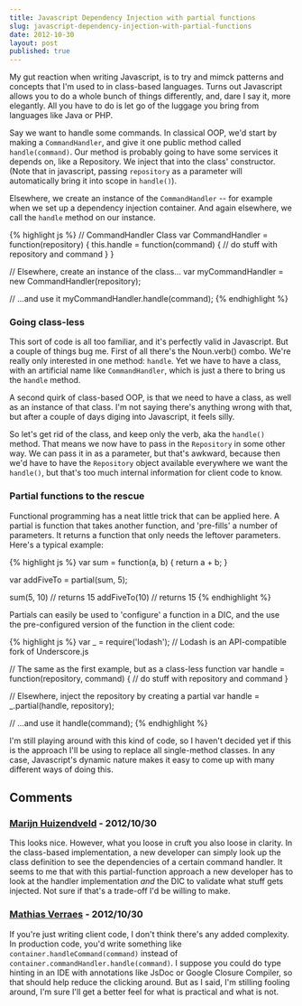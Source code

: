 ```yaml
---
title: Javascript Dependency Injection with partial functions
slug: javascript-dependency-injection-with-partial-functions
date: 2012-10-30
layout: post
published: true
---
```


My gut reaction when writing Javascript, is to try and mimck patterns and concepts that I'm used to in
class-based languages. Turns out Javascript allows you to do a whole bunch of things differently, and, dare I say it,
more elegantly. All you have to do is let go of the luggage you bring from languages like Java or PHP.

Say we want to handle some commands. In classical OOP, we'd start by making a `CommandHandler`, and give it one public method
called `handle(command)`. Our method is probably going to have some services it depends on, like a Repository. We inject that
into the class' constructor. (Note that in javascript, passing `repository` as a parameter will automatically bring it into scope
in `handle()`).

Elsewhere, we create an instance of the `CommandHandler` -- for example when we set up a dependency injection container.
And again elsewhere, we call the `handle` method on our instance.

{% highlight js %}
// CommandHandler Class
var CommandHandler = function(repository) {
  this.handle = function(command) {
    // do stuff with repository and command
  }
}

// Elsewhere, create an instance of the class...
var myCommandHandler = new CommandHandler(repository);

// ...and use it
myCommandHandler.handle(command);
{% endhighlight %}

### Going class-less

This sort of code is all too familiar, and it's perfectly valid in Javascript. But a couple of things bug me. First of
all there's the Noun.verb() combo. We're really only interested in one method: `handle`. Yet we have to have a class,
with an artificial name like `CommandHandler`, which is just a there to bring us the `handle` method.

A second quirk of class-based OOP, is that we need to have a class, as well as an instance of that class. I'm not saying there's
anything wrong with that, but after a couple of days diging into Javascript, it feels silly.

So let's get rid of the class, and keep only the verb, aka the `handle()` method. That means we now have to pass in the
`Repository` in some other way. We can pass it in as a parameter, but that's awkward, because then we'd have to have the
`Repository` object available everywhere we want the `handle()`, but that's too much internal information for client code to know.

### Partial functions to the rescue

Functional programming has a neat little trick that can be applied here. A partial is function that takes another function,
and 'pre-fills' a number of parameters. It returns a function that only needs the leftover parameters. Here's a typical
example:

{% highlight js %}
var sum = function(a, b) {
  return a + b;
}

var addFiveTo = partial(sum, 5);

sum(5, 10) // returns 15
addFiveTo(10) // returns 15
{% endhighlight %}

Partials can easily be used to 'configure' a function in a DIC, and the use the pre-configured version of the function in the client code:

{% highlight js %}
var _ = require('lodash'); // Lodash is an API-compatible fork of Underscore.js

// The same as the first example, but as a class-less function
var handle = function(repository, command) {
  // do stuff with repository and command
}

// Elsewhere, inject the repository by creating a partial
var handle = _.partial(handle, repository);

// ...and use it
handle(command);
{% endhighlight %}

I'm still playing around with this kind of code, so I haven't decided yet if this is the approach I'll be using to replace
all single-method classes. In any case, Javascript's dynamic nature makes it easy to come up with many different ways of
doing this.

## Comments


### [Marijn Huizendveld](http://twitter.com/huizenveld) - 2012/10/30
This looks nice. However, what you loose in cruft you also loose in clarity. In
the class-based implementation, a new developer can simply look up the class
definition to see the dependencies of a certain command handler. It seems to me
that with this partial-function approach a new developer has to look at the
handler implementation _and_ the DIC to validate what stuff gets injected. Not
sure if that's a trade-off I'd be willing to make.

### [Mathias Verraes](http://twitter.com/mathiasverraes) - 2012/10/30
If you're just writing client code, I don't think there's any added complexity.
In production code, you'd write something like `container.handleCommand(command)` instead of
`container.commandHandler.handle(command)`. I suppose you could do type hinting in an IDE
with annotations like JsDoc or Google Closure Compiler, so that should help reduce the clicking around.
But as I said, I'm stilling fooling around, I'm sure I'll get a better feel for what is practical and what is not.


